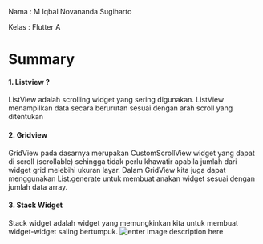 Nama : M Iqbal Novananda Sugiharto

Kelas : Flutter A

# Summary

#### 1. Listview ?

ListView adalah scrolling widget yang sering digunakan. ListView menampilkan data secara berurutan sesuai dengan arah scroll yang ditentukan

#### 2. Gridview

GridView pada dasarnya merupakan CustomScrollView widget yang dapat di scroll (scrollable) sehingga tidak perlu khawatir apabila jumlah dari widget grid melebihi ukuran layar. Dalam GridView kita juga dapat menggunakan List.generate untuk membuat anakan widget sesuai dengan jumlah data array.

#### 3. Stack Widget

Stack widget adalah widget yang memungkinkan kita untuk membuat widget-widget saling bertumpuk.
![enter image description here](https://belajarflutter.com/wp-content/uploads/2020/10/contoh-tampilan-stack-widget-549x1024.png)

